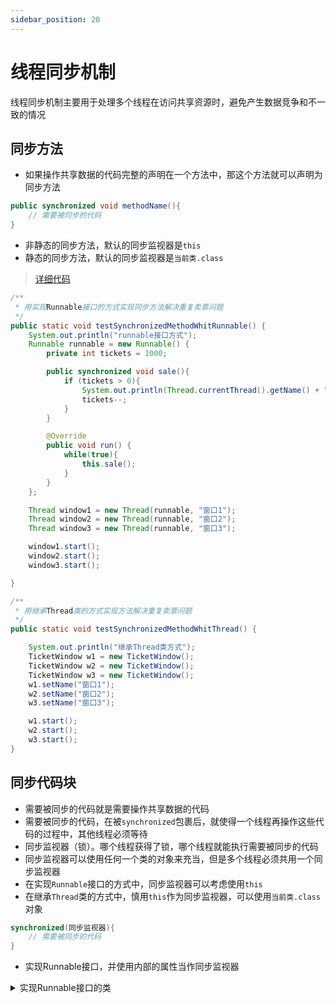 ```yaml
---
sidebar_position: 20
---
```


# 线程同步机制

线程同步机制主要用于处理多个线程在访问共享资源时，避免产生数据竞争和不一致的情况

## 同步方法

* 如果操作共享数据的代码完整的声明在一个方法中，那这个方法就可以声明为同步方法

```java title="格式"
public synchronized void methodName(){
    // 需要被同步的代码
}
```

* 非静态的同步方法，默认的同步监视器是`this`
* 静态的同步方法，默认的同步监视器是`当前类.class`

> [详细代码](https://github.com/follow1123/java-basics/blob/main/src/main/java/cn/y/java/multithreading/thread_safe/synchronized_method/SynchronizedMethodTest.java)

```java
/**
 * 用实现Runnable接口的方式实现同步方法解决重复卖票问题
 */
public static void testSynchronizedMethodWhitRunnable() {
    System.out.println("runnable接口方式");
    Runnable runnable = new Runnable() {
        private int tickets = 1000;

        public synchronized void sale(){
            if (tickets > 0){
                System.out.println(Thread.currentThread().getName() + "售出一张票，剩余：" + tickets);
                tickets--;
            }
        }

        @Override
        public void run() {
            while(true){
                this.sale();
            }
        }
    };

    Thread window1 = new Thread(runnable, "窗口1");
    Thread window2 = new Thread(runnable, "窗口2");
    Thread window3 = new Thread(runnable, "窗口3");

    window1.start();
    window2.start();
    window3.start();

}

/**
 * 用继承Thread类的方式实现方法解决重复卖票问题
 */
public static void testSynchronizedMethodWhitThread() {

    System.out.println("继承Thread类方式");
    TicketWindow w1 = new TicketWindow();
    TicketWindow w2 = new TicketWindow();
    TicketWindow w3 = new TicketWindow();
    w1.setName("窗口1");
    w2.setName("窗口2");
    w3.setName("窗口3");

    w1.start();
    w2.start();
    w3.start();
}
```

## 同步代码块

* 需要被同步的代码就是需要操作共享数据的代码
* 需要被同步的代码，在被`synchronized`包裹后，就使得一个线程再操作这些代码的过程中，其他线程必须等待
* 同步监视器（锁）。哪个线程获得了锁，哪个线程就能执行需要被同步的代码
* 同步监视器可以使用任何一个类的对象来充当，但是多个线程必须共用一个同步监视器
* 在实现`Runnable`接口的方式中，同步监视器可以考虑使用`this`
* 在继承`Thread`类的方式中，慎用`this`作为同步监视器，可以使用`当前类.class`对象

```java title="格式"
synchronized(同步监视器){
    // 需要被同步的代码
}
```

* 实现Runnable接口，并使用内部的属性当作同步监视器

<details>
    <summary>实现Runnable接口的类</summary>
```java {1,4,10}
public class TicketWindowRunnable implements Runnable{

    private int tickets = 1000;
    private final Object lock = new Object();

    @Override
    public void run() {
        while(true){
            // 这里可以使用this当同步监视器
            synchronized (lock){
                if (tickets > 0){
                    System.out.println(Thread.currentThread().getName() + "售出一张票，剩余：" + tickets);
                    tickets--;
                }else {
                    break;
                }
            }
        }
    }
}
```
</details>

```java
TicketWindowRunnable twr = new TicketWindowRunnable();

Thread window1 = new Thread(twr, "窗口1");
Thread window2 = new Thread(twr, "窗口2");
Thread window3 = new Thread(twr, "窗口3");

window1.start();
window2.start();
window3.start();
```

* 继承Thread类，用静态属性当作资源，并使用当前的Class当作同步监视器

<details>
    <summary>继承Thread的类</summary>
```java {1,3,14}
public class TicketWindowThread extends Thread{

    private static int tickets = 100;

    public TicketWindowThread(String name) {
        super(name);
    }

    @Override
    public void run() {
        while(true){
            try {Thread.sleep(10);} catch (InterruptedException e) {throw new RuntimeException(e);}
            // 使用当前类的Class对象作为同步监视器
            synchronized (TicketWindowThread.class){
                if (tickets > 0){
                    System.out.println(Thread.currentThread().getName() + "售出一张票，剩余：" + tickets);
                    tickets--;
                }else {
                    break;
                }
            }
        }
    }
}
```
</details>

```java
System.out.println("继承Thread类方式");
TicketWindowThread w1 = new TicketWindowThread("窗口1");
TicketWindowThread w2 = new TicketWindowThread("窗口2");
TicketWindowThread w3 = new TicketWindowThread("窗口3");

w1.start();
w2.start();
w3.start();
```

## Lock（jdk5新增）

> [详细代码](https://github.com/follow1123/java-basics/blob/main/src/main/java/cn/y/java/multithreading/thread_safe/lock/LockTest.java)

* 创建Lock实例
* 执行`lock()`方法，锁定对共享资源的调用
* `unlock()`方法，释放对共享资源的锁定
* 通常配合`try-finally`结构使用

```java {1,9,17}
ReentrantLock lock = new ReentrantLock();
Runnable runnable = new Runnable() {
    private int tickets = 100;

    @Override
    public void run() {
        while(true){
            try{
                lock.lock();
                if (tickets > 0){
                    System.out.println(Thread.currentThread().getName() + "售出一张票，剩余：" + tickets);
                    tickets--;
                }else {
                    break;
                }
            }finally {
                lock.unlock();
            }
        }
    }
};

Thread window1 = new Thread(runnable, "窗口1");
Thread window2 = new Thread(runnable, "窗口2");
Thread window3 = new Thread(runnable, "窗口3");

window1.start();
window2.start();
window3.start();
```

